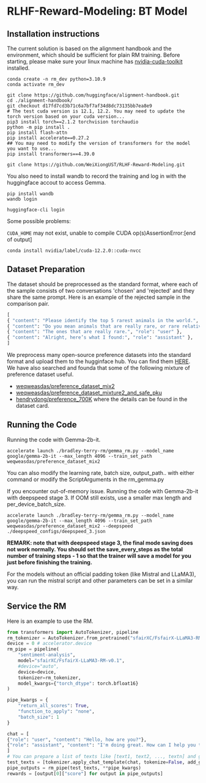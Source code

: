 # RLHF-Reward-Modeling: BT Model

## Installation instructions

The current solution is based on the alignment handbook and the environment, which should be sufficient for plain RM training.
Before starting, please make sure your linux machine has [nvidia-cuda-toolkit](https://developer.nvidia.com/cuda-toolkit) installed.

```shell
conda create -n rm_dev python=3.10.9
conda activate rm_dev

git clone https://github.com/huggingface/alignment-handbook.git
cd ./alignment-handbook/
git checkout d17fd7cd3b71c6a7bf7af34d8dc73135bb7ea8e9
# The test cuda version is 12.1, 12.2. You may need to update the torch version based on your cuda version...
pip3 install torch==2.1.2 torchvision torchaudio
python -m pip install .
pip install flash-attn
pip install accelerate==0.27.2
## You may need to modify the version of transformers for the model you want to use...
pip install transformers==4.39.0

git clone https://github.com/WeiXiongUST/RLHF-Reward-Modeling.git
```

You also need to install wandb to record the training and log in with the huggingface accout to access Gemma.

```shell
pip install wandb
wandb login

huggingface-cli login
```

Some possible problems:

`CUDA_HOME` may not exist, unable to compile CUDA op(s)AssertionError:[end of output]

```shell
conda install nvidia/label/cuda-12.2.0::cuda-nvcc
```

## Dataset Preparation
The dataset should be preprocessed as the standard format, where each of the sample consists of two conversations 'chosen' and 'rejected' and they share the same prompt. Here is an example of the rejected sample in the comparison pair. 

```python
[
{ "content": "Please identify the top 5 rarest animals in the world.", "role": "user" },
{ "content": "Do you mean animals that are really rare, or rare relative to the size of the human population?", "role": "assistant" },
{ "content": "The ones that are really rare.", "role": "user" },
{ "content": "Alright, here’s what I found:", "role": "assistant" }, 
]
```

We preprocess many open-source preference datasets into the standard format and upload them to the hugginface hub. You can find them [HERE](https://huggingface.co/collections/RLHFlow/standard-format-preference-dataset-662eec0252e194d5d40c252a). We have also searched and founda that some of the following mixture of preference dataset useful.

- [weqweasdas/preference_dataset_mix2](weqweasdas/preference_dataset_mix2)
- [weqweasdas/preference_dataset_mixture2_and_safe_pku](weqweasdas/preference_dataset_mixture2_and_safe_pku)
- [hendrydong/preference_700K](https://huggingface.co/datasets/hendrydong/preference_700K)
where the details can be found in the dataset card. 

## Running the Code

Running the code with Gemma-2b-it.

```shell
accelerate launch ./bradley-terry-rm/gemma_rm.py --model_name google/gemma-2b-it --max_length 4096 --train_set_path weqweasdas/preference_dataset_mix2
```

You can also modify the learning rate, batch size, output_path.. with either command or modify the ScriptArguments in the rm_gemma.py

If you encounter out-of-memory issue. Running the code with Gemma-2b-it with deepspeed stage 3. If OOM still exists, use a smaller max length and per_device_batch_size.

```shell
accelerate launch ./bradley-terry-rm/gemma_rm.py --model_name google/gemma-2b-it --max_length 4096 --train_set_path weqweasdas/preference_dataset_mix2 --deepspeed ./deepspeed_configs/deepspeed_3.json
```

**REMARK: note that with deepspeed stage 3, the final mode saving does not work normally. You should set the save_every_steps as the total number of training steps - 1 so that the trainer will save a model for you just before finishing the training.**


For the models without an official padding token (like Mistral and LLaMA3), you can run the mistral script and other parameters can be set in a similar way.

## Service the RM

Here is an example to use the RM.

```python
from transformers import AutoTokenizer, pipeline
rm_tokenizer = AutoTokenizer.from_pretrained("sfairXC/FsfairX-LLaMA3-RM-v0.1")
device = 0 # accelerator.device
rm_pipe = pipeline(
    "sentiment-analysis",
    model="sfairXC/FsfairX-LLaMA3-RM-v0.1",
    #device="auto",
    device=device,
    tokenizer=rm_tokenizer,
    model_kwargs={"torch_dtype": torch.bfloat16}
)

pipe_kwargs = {
    "return_all_scores": True,
    "function_to_apply": "none",
    "batch_size": 1
}

chat = [
{"role": "user", "content": "Hello, how are you?"},
{"role": "assistant", "content": "I'm doing great. How can I help you today?"},
]
# You can prepare a list of texts like [text1, text2, ..., textn] and get rewards = [reward1, reward2, ..., rewardn]
test_texts = [tokenizer.apply_chat_template(chat, tokenize=False, add_generation_prompt=False).replace(tokenizer.bos_token, "")]
pipe_outputs = rm_pipe(test_texts, **pipe_kwargs)
rewards = [output[0]["score"] for output in pipe_outputs]
```
